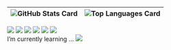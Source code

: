 |![GitHub Stats Card](https://github-readme-stats.vercel.app/api?username=akasaki1211&hide=contribs&show_icons=true&theme=github_dark)|![Top Languages Card](https://github-readme-stats.vercel.app/api/top-langs/?username=akasaki1211&layout=compact&theme=github_dark)|
|---|---|

![](https://img.shields.io/static/v1?message=Maya&color=0696D7&logo=Autodesk&logoColor=white&label=) ![](https://img.shields.io/static/v1?message=3dsMax&color=0696D7&logo=Autodesk&logoColor=white&label=) ![](https://img.shields.io/badge/-Unity-222222.svg?logo=unity&logoColor=FFFFFF) ![](https://img.shields.io/badge/-VisualStudioCode-007ACC.svg?logo=visualstudiocode&style=plastic">) ![](https://img.shields.io/badge/-VisualStudio-5C2D91.svg?logo=visualstudio&style=plastic">) ![](https://img.shields.io/badge/-Git-F05032.svg?logo=git&logoColor=white)  
I’m currently learning ... ![](https://img.shields.io/badge/-C%23-239120.svg?logo=csharp&style=plastic">)  

<!--
### Hi there 👋

**akasaki1211/akasaki1211** is a ✨ _special_ ✨ repository because its `README.md` (this file) appears on your GitHub profile.

Here are some ideas to get you started:

- 🔭 I’m currently working on ...
- 🌱 I’m currently learning ...
- 👯 I’m looking to collaborate on ...
- 🤔 I’m looking for help with ...
- 💬 Ask me about ...
- 📫 How to reach me: ...
- 😄 Pronouns: ...
- ⚡ Fun fact: ...
-->
